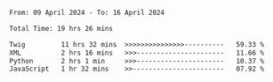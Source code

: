 <!--START_SECTION:waka-->

```txt
From: 09 April 2024 - To: 16 April 2024

Total Time: 19 hrs 26 mins

Twig         11 hrs 32 mins  >>>>>>>>>>>>>>>----------   59.33 %
XML          2 hrs 16 mins   >>>----------------------   11.66 %
Python       2 hrs 1 min     >>>----------------------   10.37 %
JavaScript   1 hr 32 mins    >>-----------------------   07.92 %
```

<!--END_SECTION:waka-->
